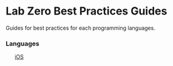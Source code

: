 <h1>Lab Zero Best Practices Guides</h1>
Guides for best practices for each programming languages.

<h3> Languages </h3>
<ul>
	<l1><a href="https://github.com/labzero/guides/languages/ios">iOS</a></l1>
</ul>